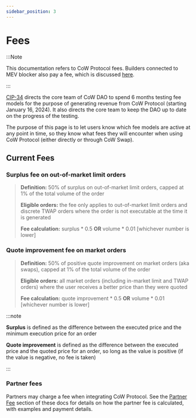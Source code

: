 ```yaml
---
sidebar_position: 3
---
```


# Fees

:::Note

This documentation refers to CoW Protocol fees. Builders connected to MEV blocker also pay a fee, which is discussed [here](/mevblocker/builders/fees/subscription-fees).

:::

[CIP-34](https://snapshot.org/#/cow.eth/proposal/0xe358941aa3f3aeaf94d40e6904c9bb530c98f88e363c2f309d9898b0ffb16c1f) directs the core team of CoW DAO to spend 6 months testing fee models for the purpose of generating revenue from CoW Protocol (starting January 16, 2024).
It also directs the core team to keep the DAO up to date on the progress of the testing.

The purpose of this page is to let users know which fee models are active at any point in time, so they know what fees they will encounter when using CoW Protocol (either directly or through CoW Swap).

## Current Fees

### Surplus fee on out-of-market limit orders

> **Definition:** 50% of surplus on out-of-market limit orders, capped at 1% of the total volume of the order
>
> **Eligible orders:** the fee only applies to out-of-market limit orders and discrete TWAP orders where the order is not executable at the time it is generated
>
> **Fee calculation:** surplus * 0.5 **OR** volume * 0.01 [whichever number is lower]

### Quote improvement fee on market orders

> **Definition:** 50% of positive quote improvement on market orders (aka swaps), capped at 1% of the total volume of the order
>
> **Eligible orders:** all market orders (including in-market limit and TWAP orders) where the user receives a better price than they were quoted
>
> **Fee calculation:** quote improvement * 0.5 **OR** volume * 0.01 [whichever number is lower]


:::note

**Surplus** is defined as the difference between the executed price and the minimum execution price for an order

**Quote improvement** is defined as the difference between the executed price and the quoted price for an order, so long as the value is positive (if the value is negative, no fee is taken)

:::

### Partner fees

Partners may charge a fee when integrating CoW Protocol.
See the [Partner Fee](/governance/fees/partner-fee) section of these docs for details on how the partner fee is calculated, with examples and payment details.
